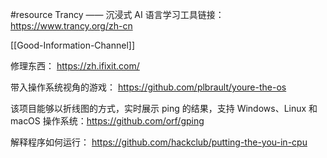 #resource 
Trancy —— 沉浸式 AI 语言学习工具链接：https://www.trancy.org/zh-cn 

[[Good-Information-Channel]]

修理东西： https://zh.ifixit.com/

带入操作系统视角的游戏：
https://github.com/plbrault/youre-the-os

该项目能够以折线图的方式，实时展示 ping 的结果，支持 Windows、Linux 和 macOS 操作系统：https://github.com/orf/gping

解释程序如何运行：
https://github.com/hackclub/putting-the-you-in-cpu
